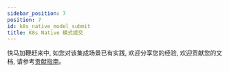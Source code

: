```yaml
---
sidebar_position: 7
position: 7
id: k8s_native_model_submit
title: K8s Native 模式提交
---
```


快马加鞭赶来中, 如您对该集成场景已有实践, 欢迎分享您的经验, 欢迎贡献您的文档, 请参考[贡献指南](../../developer_guide/contribution/how_contribute)。